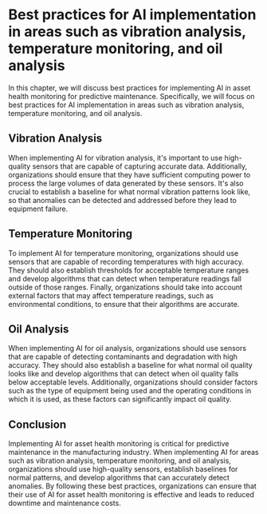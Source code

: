 Best practices for AI implementation in areas such as vibration analysis, temperature monitoring, and oil analysis
===================================================================================================================================================================

In this chapter, we will discuss best practices for implementing AI in asset health monitoring for predictive maintenance. Specifically, we will focus on best practices for AI implementation in areas such as vibration analysis, temperature monitoring, and oil analysis.

Vibration Analysis
------------------

When implementing AI for vibration analysis, it's important to use high-quality sensors that are capable of capturing accurate data. Additionally, organizations should ensure that they have sufficient computing power to process the large volumes of data generated by these sensors. It's also crucial to establish a baseline for what normal vibration patterns look like, so that anomalies can be detected and addressed before they lead to equipment failure.

Temperature Monitoring
----------------------

To implement AI for temperature monitoring, organizations should use sensors that are capable of recording temperatures with high accuracy. They should also establish thresholds for acceptable temperature ranges and develop algorithms that can detect when temperature readings fall outside of those ranges. Finally, organizations should take into account external factors that may affect temperature readings, such as environmental conditions, to ensure that their algorithms are accurate.

Oil Analysis
------------

When implementing AI for oil analysis, organizations should use sensors that are capable of detecting contaminants and degradation with high accuracy. They should also establish a baseline for what normal oil quality looks like and develop algorithms that can detect when oil quality falls below acceptable levels. Additionally, organizations should consider factors such as the type of equipment being used and the operating conditions in which it is used, as these factors can significantly impact oil quality.

Conclusion
----------

Implementing AI for asset health monitoring is critical for predictive maintenance in the manufacturing industry. When implementing AI for areas such as vibration analysis, temperature monitoring, and oil analysis, organizations should use high-quality sensors, establish baselines for normal patterns, and develop algorithms that can accurately detect anomalies. By following these best practices, organizations can ensure that their use of AI for asset health monitoring is effective and leads to reduced downtime and maintenance costs.
